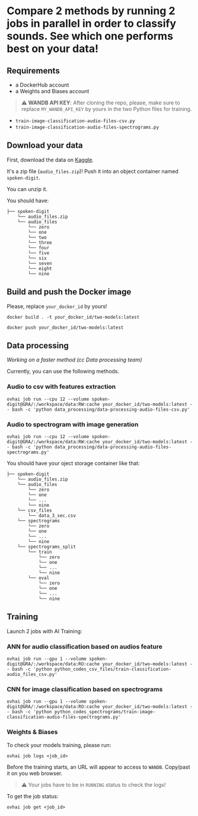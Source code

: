 # Compare 2 methods by running 2 jobs in parallel in order to classify sounds. See which one performs best on your data!

## Requirements 

- a DockerHub account 
- a Weights and Biases account

> :warning: **WANDB API KEY**: After cloning the repo, please, make sure to replace `MY_WANDB_API_KEY` by yours in the two Python files for training.

- `train-image-classification-audio-files-csv.py`
- `train-image-classification-audio-files-spectrograms.py`

## Download your data

First, download the data on [Kaggle](https://www.kaggle.com/datasets/subhajournal/free-spoken-digit-database). 

It's a zip file (`audio_files.zip`)! Push it into an object container named `spoken-digit`.

You can unzip it.

You should have:

```console
├── spoken-digit
    └── audio_files.zip
    └── audio_files
        └── zero
        └── one
        └── two
        └── three
        └── four
        └── five
        └── six
        └── seven
        └── eight
        └── nine
```

## Build and push the Docker image

Please, replace `your_docker_id` by yours!

```console
docker build . -t your_docker_id/two-models:latest
```

```console
docker push your_docker_id/two-models:latest
```

## Data processing

*Working on a faster method (cc Data processing team)*

Currently, you can use the following methods.

### Audio to csv with features extraction

```console
ovhai job run --cpu 12 --volume spoken-digit@GRA/:/workspace/data:RW:cache your_docker_id/two-models:latest -- bash -c 'python data_processing/data-processing-audio-files-csv.py'
```

### Audio to spectrogram with image generation

```console
ovhai job run --cpu 12 --volume spoken-digit@GRA/:/workspace/data:RW:cache your_docker_id/two-models:latest -- bash -c 'python data_processing/data-processing-audio-files-spectrograms.py'
```

You should have your oject storage container like that:

```console
├── spoken-digit
    └── audio_files.zip
    └── audio_files
        └── zero
        └── one
        └── ...
        └── nine
    └── csv_files
        └── data_3_sec.csv
    └── spectrograms
        └── zero
        └── one
        └── ...
        └── nine
    └── spectrograms_split
        └── train
            └── zero
            └── one
            └── ...
            └── nine
        └── oval
            └── zero
            └── one
            └── ...
            └── nine
```

## Training

Launch 2 jobs with AI Training:

### ANN for audio classification based on audios feature

```console
ovhai job run --gpu 1 --volume spoken-digit@GRA/:/workspace/data:RO:cache your_docker_id/two-models:latest -- bash -c 'python python_codes_csv_files/train-classification-audio_files_csv.py'
```

### CNN for image classification based on spectrograms

```console
ovhai job run --gpu 1 --volume spoken-digit@GRA/:/workspace/data:RO:cache your_docker_id/two-models:latest -- bash -c 'python python_codes_spectrograms/train-image-classification-audio-files-spectrograms.py'
```

### Weights & Biases

To check your models training, please run:

```console
ovhai job logs <job_id>
```

Before the training starts, an URL will appear to access to `WANDB`. Copy/past it on you web browser.

> :warning: Your jobs have to be in `RUNNING` status to check the logs!

To get the job status:

```console
ovhai job get <job_id>
```
